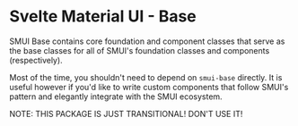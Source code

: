 # Svelte Material UI - Base

SMUI Base contains core foundation and component classes that serve as the base classes for all of SMUI's foundation classes and components (respectively).

Most of the time, you shouldn't need to depend on `smui-base` directly. It is useful however if you'd like to write custom components that follow SMUI's pattern and elegantly integrate with the SMUI ecosystem.

NOTE: THIS PACKAGE IS JUST TRANSITIONAL! DON'T USE IT!
